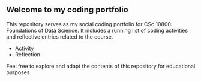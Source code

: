 ## Welcome to my coding portfolio

This repository serves as my social coding portfolio for CSc 10800: Foundations of Data Science. It includes a running list of coding activities and reflective entries related to the course.

- Activity
- Reflection

Feel free to explore and adapt the contents of this repository for educational purposes
